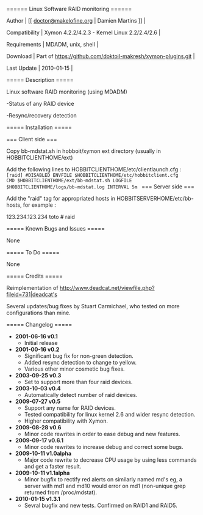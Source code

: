 ====== Linux Software RAID monitoring ======

 Author | [[ doctor@makelofine.org | Damien Martins ]] |

 Compatibility | Xymon 4.2.2/4.2.3 - Kernel Linux 2.2/2.4/2.6 |

 Requirements | MDADM, unix, shell |

 Download | Part of https://github.com/doktoil-makresh/xymon-plugins.git |

 Last Update | 2010-01-15 |

===== Description =====

Linux software RAID monitoring (using MDADM)

-Status of any RAID device

-Resync/recovery detection

===== Installation =====

=== Client side ===

Copy bb-mdstat.sh in hobboit/xymon ext directory (usually in HOBBITCLIENTHOME/ext)

Add the following lines to HOBBITCLIENTHOME/etc/clientlaunch.cfg :
<code>
[raid]
        #DISABLED
        ENVFILE $HOBBITCLIENTHOME/etc/hobbitclient.cfg
        CMD $HOBBITCLIENTHOME/ext/bb-mdstat.sh
        LOGFILE $HOBBITCLIENTHOME/logs/bb-mdstat.log
        INTERVAL 5m
</code>
=== Server side ===

Add the "raid" tag for appropriated hosts in HOBBITSERVERHOME/etc/bb-hosts, for example :

123.234.123.234 toto # raid

===== Known  Bugs and Issues =====

None

===== To Do =====

None

===== Credits =====

Reimplementation of http://www.deadcat.net/viewfile.php?fileid=731|deadcat's

Several updates/bug fixes by Stuart Carmichael, who tested on more configurations than mine.

===== Changelog =====

  * **2001-06-16 v0.1**
    * Initial release
  * **2001-00-16 v0.2**
    * Significant bug fix for non-green detection.
    * Added resync detection to change to yellow.
    * Various other minor cosmetic bug fixes.
  * **2003-09-25 v0.3**
    * Set to support more than four raid devices.
  * **2003-10-03 v0.4**
    *  Automatically detect number of raid devices.
  * **2009-07-27 v0.5**
    * Support any name for RAID devices.
    * Tested compatibility for linux kernel 2.6 and wider resync detection.
    * Higher compatibility with Xymon.
  * **2009-08-28 v0.6**
    * Minor code rewrites in order to ease debug and new features.
  * **2009-09-17 v0.6.1**
    * Minor code rewrites to increase debug and correct some bugs.
  * **2009-10-11 v1.0alpha**
    * Major code rewrite to decrease CPU usage by using less commands and get a faster result.
  * **2009-10-11 v1.1alpha**
    * Minor bugfix to rectify red alerts on similarly named md's eg, a server with md1 and md10 would error on md1 (non-unique grep returned from /proc/mdstat).
  * **2010-01-15 v1.3.1**
    * Sevral bugfix and new tests. Confirmed on RAID1 and RAID5.
